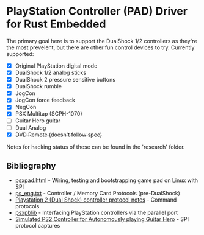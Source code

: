 PlayStation Controller (PAD) Driver for Rust Embedded
========================================================

The primary goal here is to support the DualShock 1/2 controllers as they're the most prevelent, but there are other fun control devices to try. Currently supported:

* [x] Original PlayStation digital mode
* [x] DualShock 1/2 analog sticks
* [x] DualShock 2 pressure sensitive buttons
* [x] DualShock rumble
* [x] JogCon
* [x] JogCon force feedback
* [x] NegCon
* [x] PSX Multitap (SCPH-1070)
* [ ] Guitar Hero guitar
* [ ] Dual Analog
* [x] ~~DVD Remote (doesn't follow spec)~~

Notes for hacking status of these can be found in the 'research' folder.


Bibliography
---------------
* [psxpad.html](http://domisan.sakura.ne.jp/article/psxpad/psxpad.html) - Wiring, testing and bootstrapping game pad on Linux with SPI
* [ps_eng.txt](http://kaele.com/~kashima/games/ps_eng.txt) - Controller / Memory Card Protocols (pre-DualShock)
* [Playstation 2 (Dual Shock) controller protocol notes](https://gist.github.com/scanlime/5042071) - Command protocols
* [psxpblib](http://www.debaser.force9.co.uk/psxpblib/) - Interfacing PlayStation controllers via the parallel port
* [Simulated PS2 Controller for Autonomously playing Guitar Hero](http://procrastineering.blogspot.ca/2010/12/simulated-ps2-controller-for.html) - SPI protocol captures
